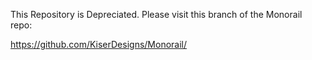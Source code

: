 This Repository is Depreciated.
Please visit this branch of the Monorail repo:

https://github.com/KiserDesigns/Monorail/
